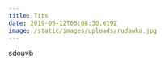 ```yaml
---
title: Tits
date: 2019-05-12T05:08:30.619Z
image: /static/images/uploads/rudawka.jpg
---
```

sdouvb
